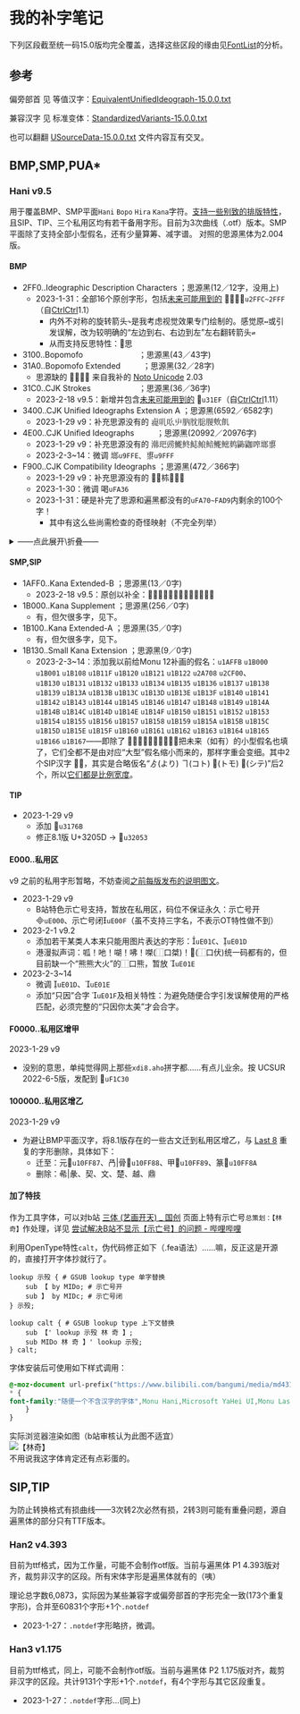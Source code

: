 # 我的补字笔记
下列区段截至统一码15.0版均完全覆盖，选择这些区段的缘由见[FontList](/FontList)的分析。

## 参考
偏旁部首 见 等值汉字：[EquivalentUnifiedIdeograph-15.0.0.txt](https://www.unicode.org/Public/15.0.0/ucd/EquivalentUnifiedIdeograph.txt)

兼容汉字 见 标准变体：[StandardizedVariants-15.0.0.txt](https://www.unicode.org/Public/15.0.0/ucd/StandardizedVariants.txt)

也可以翻翻 [USourceData-15.0.0.txt](https://www.unicode.org/Public/15.0.0/ucd/USourceData.txt) 文件内容互有交叉。

## BMP,SMP,PUA*
### Hani v9.5
用于覆盖BMP、SMP平面`Hani` `Bopo` `Hira` `Kana`字符。[支持一些别致的排版特性](https://github.com/MY1L/Unicode/releases/tag/Hani9)，且SIP、TIP、三个私用区均有若干备用字形。目前为3次曲线（.otf）版本。SMP平面除了支持全部小型假名，还有少量算筹、减字谱。
对照的思源黑体为2.004版。

#### BMP
- 2FF0..Ideographic Description Characters	；思源黑(12／12字，没用上)
  - 2023-1-31：全部16个原创字形，包括[未来可能用到的][idc5] ⿼⿽⿾⿿`u2FFC~2FFF`（自[CtrlCtrl]1.1）
    - 内外不对称的旋转箭头`↷`是我考虑视觉效果专门绘制的。感觉原`↔`或引发误解，改为较明确的“左边到右、右边到左”左右翻转箭头`⇌`
    - 从而支持反思特性：⿿思
- 3100..Bopomofo　　	　　	　	　	；思源黑(43／43字)
- 31A0..Bopomofo Extended	　	　	；思源黑(32／28字)
  - 思源缺的 ㆼㆽㆾㆿ 来自我补的 [Noto Unicode](/NotoUnicode) 2.03
- 31C0..CJK Strokes　	　　	　	　	；思源黑(36／36字)
  - 2023-2-18 v9.5：新增并包含[未来可能用到的][idc5] ㇯`u31EF`（自[CtrlCtrl]1.11）
- 3400..CJK Unified Ideographs Extension A	；思源黑(6592／6582字)
  - 2023-1-29 v9：补充思源没有的 䶶䶷䶸䶹䶺䶻䶼䶽䶾䶿
- 4E00..CJK Unified Ideographs	　	　	；思源黑(20992／20976字)
  - 2023-1-29 v9：补充思源没有的 鿰鿱鿲鿳鿴鿵鿶鿷鿸鿹鿺鿻鿼鿽鿾鿿
  - 2023-2-3~14：微调 鿾`u9FFE`、鿿`u9FFF`
- F900..CJK Compatibility Ideographs		；思源黑(472／366字)
  - 2023-1-29 v9：补充思源没有的 𢡊𢡄𣏕𥉉𥳐𧻓
  - 2023-1-30：微调 喝`uFA36`
  - 2023-1-31：硬是补完了思源和遍黑都没有的`uFA70~FAD9`内剩余的100个字！
    - 其中有这么些尚需检查的奇怪映射（不完全列举）
<details><summary>——点此展开\折叠——</summary>

- 喝喝喝
- 塚塚塚
- 憎憎憎
- 懲懲懲
- 晴(狀)晴晴
- 朗朗朗
- 樂樂樂樂
- 殺殺殺
- 流流流
- 漢漢漢
- 煮煮煮
- 猪猪猪
- 率率率
- 益益益
- 節節節
- 練練練練
- 者者者
- 視視視
- 說說說
- 諸諸諸
- 諾諾諾
- 謁謁謁
- 謹謹謹
- 贈贈贈
- 路(虜)路
- 難難難
- 靖靖靖
- 響響響
- 頻頻頻
- 鷺(濫)鷺
- 龜龜龜
- 䀹䀹䀹

</details>

#### SMP,SIP
- 1AFF0..Kana Extended-B	；思源黑(13／0字)
  - 2023-2-18 v9.5：原创以补全：𚿰𚿱𚿲𚿳𚿵𚿶𚿷𚿸𚿹𚿺𚿻𚿽𚿾
- 1B000..Kana Supplement	；思源黑(256／0字)
  - 有，但欠很多字，见下。
- 1B100..Kana Extended-A	；思源黑(35／0字)
  - 有，但欠很多字，见下。
- 1B130..Small Kana Extension	；思源黑(9／0字)
  - 2023-2-3~14：添加我以前给Monu 12补画的假名：`u1AFFB` `u1B000` `u1B001` `u1B108` `u1B11F` `u1B120` `u1B121` `u1B122` `u2A708` `u2CF00`、\
`u1B130` `u1B131` `u1B132` `u1B133` `u1B134` `u1B135` `u1B136` `u1B137` `u1B138` `u1B139` `u1B13A` `u1B13B` `u1B13C` `u1B13D` `u1B13E` `u1B13F` `u1B140` `u1B141` `u1B142` `u1B143` `u1B144` `u1B145` `u1B146` `u1B147` `u1B148` `u1B149` `u1B14A` `u1B14B` `u1B14C` `u1B14D` `u1B14E` `u1B14F` `u1B150` `u1B151` `u1B152` `u1B153` `u1B154` `u1B155` `u1B156` `u1B157` `u1B158` `u1B159` `u1B15A` `u1B15B` `u1B15C` `u1B15D` `u1B15E` `u1B15F` `u1B160` `u1B161` `u1B162` `u1B163` `u1B164` `u1B165` `u1B166` `u1B167`——即除了 𛄲𛅐𛅑𛅒𛅕𛅤𛅥𛅦𛅧，把未来（如有）的小型假名也填了，它们全都不是由对应“大型”假名缩小而来的，那样字重会变细。其中2个SIP汉字 𪜈𬼀，其实是合略仮名“ゟ(より) ヿ(コト) 𪜈(トモ) 𬼀(シテ)”后2个，所以[它们都是比例宽度](https://www.bilibili.com/read/cv5457108)。

[idc5]: https://www.unicode.org/L2/L2022/22191-five-new-idc-chars.pdf
[CtrlCtrl]: https://github.com/MY1L/Ctrl/releases/tag/Ctr1
#### TIP
- 2023-1-29 v9
  - 添加 𱝫`u3176B`
  - 修正8.1版 U+3205D → 𲁓`u32053`
#### E000..私用区
v9 之前的私用字形暂略，不妨查阅[之前每版发布的说明图文](/Hani#更新)。
- 2023-1-29 v9
  - B站特色示亡号支持，暂放在私用区，码位不保证永久：示亡号开`uE000`、示亡号闭`uE00F`（虽不支持三字名，不表示OT特性做不到）
- 2023-2-1 v9.2
  - 添加若干某类人本来只能用图片表达的字形：`uE01C`、`uE01D`
  - 港漫拟声词：呱！吔！㗅！咈！𠹳(⿰口桀)！𰇛(⿰口伏)统一码都有的，但目前缺一个“熊熊大火”的⿰口熊，暂放 `uE01E`
- 2023-2-3~14
  - 微调 `uE01D`、`uE01E`
  - 添加“只因”合字 `uE01F`及相关特性：为避免随便合字引发误解使用的严格匹配，必须完整的“只因你太美”才会合字。
#### F0000..私用区增甲
2023-1-29 v9
- 没别的意思，单纯觉得网上那些`xdi8.aho`拼字都……有点儿业余。按 UCSUR 2022-6-5版，发配到 󱰰`uF1C30`
#### 100000..私用区增乙
2023-1-29 v9
- 为避让BMP平面汉字，将8.1版存在的一些古文迁到私用区增乙，与 [Last 8](https://github.com/MY1L/Unicode/releases/tag/Last8) 重复的字形删除，具体如下：
  - 迁至：元􏾇`u10FF87`、冎|骨􏾈`u10FF88`、甲􏾉`u10FF89`、篆􏾊`u10FF8A`
  - 删除：㣇|彖、契、文、楚、越、鼎

#### 加了特技
作为工具字体，可以对b站 [三体 (艺画开天) _ 国创](https://www.bilibili.com/bangumi/media/md4315402/) 页面上特有示亡号`总策划：【林奇】`作处理，详见 [尝试解决B站不显示【示亡号】的问题 - 哔哩哔哩](https://www.bilibili.com/read/cv21481556)

利用OpenType特性`calt`，伪代码修正如下（.fea语法）……嘛，反正这是开源的，直接打开字体抄就行了。
```
lookup 示殁 { # GSUB lookup type 单字替换
    sub 【 by MIDo; # 示亡号开
    sub 】 by MIDc; # 示亡号闭
} 示殁;

lookup calt { # GSUB lookup type 上下文替换
    sub 【' lookup 示殁 林 奇 】;
    sub MIDo 林 奇 】' lookup 示殁;
} calt;
```

字体安装后可使用如下样式调用：
```CSS
@-moz-document url-prefix("https://www.bilibili.com/bangumi/media/md4315402/") {
* {
font-family:"随便一个不含汉字的字体",Monu Hani,Microsoft YaHei UI,Monu Last,sans-serif!important
	}
}
```

实际浏览器渲染如图（b站审核认为此图不适宜）\
![【林奇】](https://user-images.githubusercontent.com/58043328/215335730-ad4dcf43-aa94-463d-9ff2-94597240ef3f.png)<br/>
不用说我这字体肯定还有点彩蛋的。

## SIP,TIP
为防止转换格式有损曲线——3次转2次必然有损，2转3则可能有重叠问题，源自遍黑体的部分只有TTF版本。

### Han2 v4.393
目前为ttf格式，因为工作量，可能不会制作otf版。当前与遍黑体 P1 4.393版对齐，裁剪非汉字的区段。所有宋体字形是遍黑体就有的（咦）

理论总字数6,0873，实际因为某些兼容字或偏旁部首的字形完全一致(173个重复字形)，合并至60831个字形+1个`.notdef`

- 2023-1-27：`.notdef`字形略挤，微调。

### Han3 v1.175
目前为ttf格式，同上，可能不会制作otf版。当前与遍黑体 P2 1.175版对齐，裁剪非汉字的区段。共计9131个字形+1个`.notdef`，有4个字形与其它区段重复。

- 2023-1-27：`.notdef`字形…(同上)